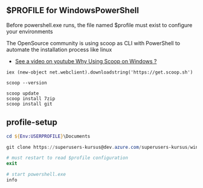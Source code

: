 ## $PROFILE for WindowsPowerShell

Before powershell.exe runs, the file named $profile must exist to configure your environments

The OpenSource community is using scoop as CLI with PowerShell to automate the installation process like linux

- [See a video on youtube Why Using Scoop on Windows ?](https://www.youtube.com/watch?v=Pj1PaZMzMz0)

```
iex (new-object net.webclient).downloadstring('https://get.scoop.sh')

scoop --version 

scoop update
scoop install 7zip 
scoop install git 
```

## profile-setup

```powershell
cd ${Env:USERPROFILE}\Documents

git clone https://superusers-kursus@dev.azure.com/superusers-kursus/windowspowershell/_git/windowspowershell

# must restart to read $profile configuration
exit

# start powershell.exe 
info

```
